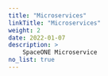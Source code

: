 ```yaml
---
title: "Microservices"
linkTitle: "Microservices"
weight: 2
date: 2022-01-07
description: >
    SpaceONE Microservice
no_list: true
---
```


